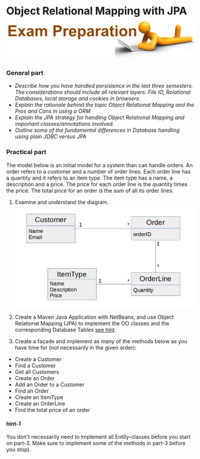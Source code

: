 # Object Relational Mapping with JPA ![](media/image4.png)

### General part

- *Describe how you have handled persistence in the last
    three semesters. The considerations should include all relevant layers. File IO, Relational Databases, local storage and cookies in browsers.*
-  *Explain the rationale behind the topic Object Relational Mapping and the Pros and Cons in using a ORM*
-  *Explain the JPA strategy for handling Object Relational Mapping and important classes/annotations involved.*
- *Outline some of the fundamental differences in Database handling using plain JDBC versus JPA*

### Practical part

The model below is an initial model for a system than can handle orders.
An order refers to a customer and a number of order lines. Each order
line has a quantity and it refers to an item type. The item type has a
name, a description and a price. The price for each order line is the
quantity times the price. The total price for an order is the sum of all
its order lines.

1)  Examine and understand the diagram.  ![](media/order_eer.png)

2)  Create a Maven Java Application with NetBeans, and use Object Relational Mapping (JPA) to implement the OO classes and the corresponding Database Tables [see hint](#####hint-1).

3)  Create a façade and implement as many of the methods below as you have time for (not necessarily in the given order):

-   Create a Customer
-   Find a Customer
-   Get all Customers
-   Create an Order
-   Add an Order to a Customer
-   Find an Order
-   Create an ItemType
-   Create an OrderLine
-   Find the total price of an order

#### hint-1
You don't necessarily need to implement all Entity-classes before
    you start on part-3. Make sure to implement some of the methods in
    part-3 before you stop).
